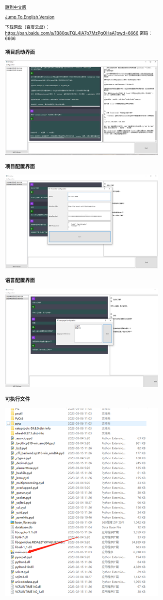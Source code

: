 [跳到中文版](docs/Readme_zh.md)

[Jump To English Version](docs/Readme_en.md)


下载网盘（百度云盘）：https://pan.baidu.com/s/1B80quTQL4lA7p7MzPgOHaA?pwd=6666
密码：6666

### 项目启动界面

![img.png](docs/img.png)

### 项目配置界面
![img.png](docs/img1.png)

### 语言配置界面
![img.png](docs/img2.png)

### 可执行文件
![img.png](docs/img3.png)